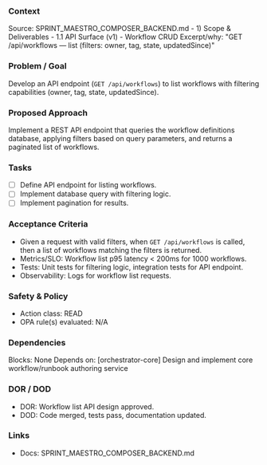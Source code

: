 ### Context
Source: SPRINT_MAESTRO_COMPOSER_BACKEND.md - 1) Scope & Deliverables - 1.1 API Surface (v1) - Workflow CRUD
Excerpt/why: "GET /api/workflows — list (filters: owner, tag, state, updatedSince)"

### Problem / Goal
Develop an API endpoint (`GET /api/workflows`) to list workflows with filtering capabilities (owner, tag, state, updatedSince).

### Proposed Approach
Implement a REST API endpoint that queries the workflow definitions database, applying filters based on query parameters, and returns a paginated list of workflows.

### Tasks
- [ ] Define API endpoint for listing workflows.
- [ ] Implement database query with filtering logic.
- [ ] Implement pagination for results.

### Acceptance Criteria
- Given a request with valid filters, when `GET /api/workflows` is called, then a list of workflows matching the filters is returned.
- Metrics/SLO: Workflow list p95 latency < 200ms for 1000 workflows.
- Tests: Unit tests for filtering logic, integration tests for API endpoint.
- Observability: Logs for workflow list requests.

### Safety & Policy
- Action class: READ
- OPA rule(s) evaluated: N/A

### Dependencies
Blocks: None
Depends on: [orchestrator-core] Design and implement core workflow/runbook authoring service

### DOR / DOD
- DOR: Workflow list API design approved.
- DOD: Code merged, tests pass, documentation updated.

### Links
- Docs: SPRINT_MAESTRO_COMPOSER_BACKEND.md
